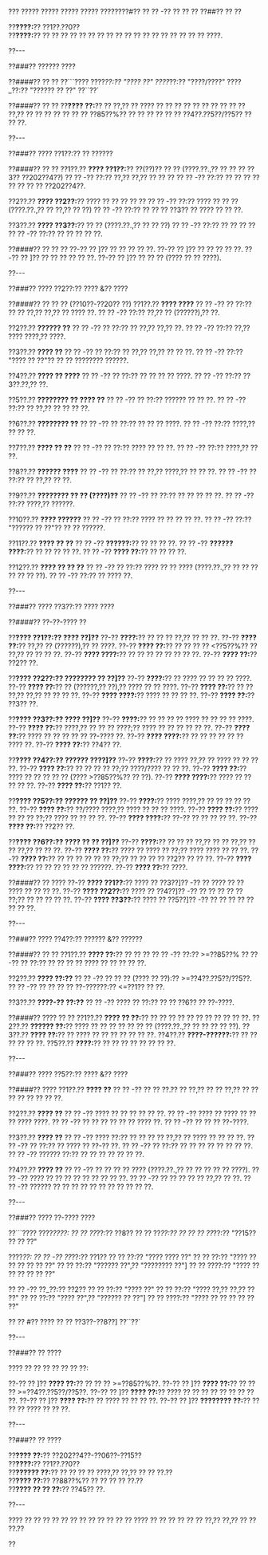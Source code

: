 ??? ????? ????? ????? ????? ????????#?? ?? ?? -?? ?? ?? ??
??##?? ?? ??

??**????:**?? ??1??.??0??  
??**????:**?? ?? ?? ?? ?? ?? ?? ?? ?? ?? ?? ?? ?? ?? ?? ?? ?? ?? ?? ????.

??---

??###?? ?????? ????

??####?? ?? ??
??```????
????_??:?? "???? ??"
????_??:?? "????/????"
????_??:?? "?????? ?? ??"
??``??`

??####?? ?? ??
??**???? ??:**?? ?? ??,?? ?? ???? ?? ?? ?? ?? ?? ?? ?? ?? ?? ?? ??,?? ?? ?? ?? ?? ?? ?? ?? ??85??%?? ?? ?? ?? ?? ?? ?? ??4??.??5??/??5?? ?? ?? ??.

??---

??###?? ???? ??1??:?? ?? ??????

??####?? ?? ??
??1??.?? **???? ??1??:**?? ??(??)?? ?? ?? (????.??.,?? ?? ?? ?? ??3?? ??202??4??)
??  ?? -?? ??:?? ??,?? ??,?? ?? ?? ??
??  ?? -?? ??:?? ?? ?? ?? ?? ?? ?? ?? ?? ??202??4??.

??2??.?? **???? ??2??:**?? ???? ?? ?? ?? ?? ??
??  ?? -?? ??:?? ???? ?? ?? ?? (????.??.,?? ?? ??,?? ?? ??)
??  ?? -?? ??:?? ?? ?? ?? ??3?? ?? ???? ?? ?? ??.

??3??.?? **???? ??3??:**?? ?? ?? (????.??.,?? ?? ?? ??)
??  ?? -?? ??:?? ?? ?? ?? ??
??  ?? -?? ??:?? ?? ?? ?? ?? ??.

??####?? ?? ?? ??
??-?? ?? ]?? ?? ?? ?? ?? ??.
??-?? ?? ]?? ?? ?? ?? ?? ??.
??-?? ?? ]?? ?? ?? ?? ?? ?? ??.
??-?? ?? ]?? ?? ?? ?? (???? ?? ?? ????).

??---

??###?? ???? ??2??:?? ???? &?? ????

??####?? ?? ?? ?? (??10??-??20?? ??)
??1??.?? **???? ????**
??  ?? -?? ?? ??:?? ?? ?? ??,?? ??,?? ?? ???? ??.
??  ?? -?? ??:?? ??,?? ?? (??????),?? ??.

??2??.?? **?????? ??**
??  ?? -?? ?? ??:?? ?? ??,?? ??,?? ??.
??  ?? -?? ??:?? ??,?? ???? ????,?? ????.

??3??.?? **???? ??**
??  ?? -?? ?? ??:?? ?? ??,?? ??,?? ?? ?? ??.
??  ?? -?? ??:?? "???? ?? ??"?? ?? ?? ???????? ??????.

??4??.?? **???? ?? ????**
??  ?? -?? ?? ??:?? ?? ?? ?? ?? ????.
??  ?? -?? ??:?? ??3??.??,?? ??.

??5??.?? **???????? ?? ???? ??**
??  ?? -?? ?? ??:?? ?????? ?? ?? ??.
??  ?? -?? ??:?? ?? ??,?? ?? ?? ?? ??.

??6??.?? **???????? ??**
??  ?? -?? ?? ??:?? ?? ?? ?? ????.
??  ?? -?? ??:?? ????,?? ?? ?? ??.

??7??.?? **???? ?? ??**
??  ?? -?? ?? ??:?? ???? ?? ?? ??.
??  ?? -?? ??:?? ????,?? ?? ??.

??8??.?? **?????? ????**
??  ?? -?? ?? ??:?? ?? ??,?? ????,?? ?? ?? ??.
??  ?? -?? ?? ??:?? ?? ??,?? ?? ??.

??9??.?? **???????? ?? ?? (????)??**
??  ?? -?? ?? ??:?? ?? ?? ?? ?? ??.
??  ?? -?? ??:?? ????,?? ??????.

??10??.?? **???? ??????**
??   ?? -?? ?? ??:?? ???? ?? ?? ?? ?? ??.
??   ?? -?? ??:?? "?????? ?? ??"?? ?? ?? ??????.

??11??.?? **???? ?? ??**
??   ?? -?? **??????:**?? ?? ?? ?? ??.
??   ?? -?? **?????? ????:**?? ?? ?? ?? ?? ??.
??   ?? -?? **???? ??:**?? ?? ?? ?? ??.

??12??.?? **???? ?? ?? ??**
??   ?? -?? ?? ??:?? ???? ?? ?? ???? (????.??.,?? ?? ?? ?? ?? ?? ?? ??).
??   ?? -?? ??:?? ?? ???? ??.

??---

??###?? ???? ??3??:?? ???? ????

??####?? ??-??-???? ??

??**???? ??1??:?? ???? ??]??**
??-?? **????:**?? ?? ?? ?? ??,?? ?? ?? ??.
??-?? **???? ??:**?? ??,?? ?? (??????),?? ?? ????.
??-?? **???? ??:**?? ?? ?? ?? ?? <??5??%?? ?? ??,?? ?? ?? ?? ??.
??-?? **???? ????:**?? ?? ?? ?? ?? ?? ?? ?? ??.
??-?? **???? ??:**?? ??2?? ??.

??**???? ??2??:?? ???????? ?? ??]??**
??-?? **????:**?? ?? ???? ?? ?? ?? ?? ????.
??-?? **???? ??:**?? ?? (??????,?? ??),?? ???? ?? ?? ????.
??-?? **???? ??:**?? ?? ?? ??,?? ??,?? ?? ?? ?? ??.
??-?? **???? ????:**?? ???? ?? ?? ?? ??.
??-?? **???? ??:**?? ??3?? ??.

??**???? ??3??:?? ???? ??]??**
??-?? **????:**?? ?? ?? ?? ?? ???? ?? ?? ?? ?? ????.
??-?? **???? ??:**?? ????,?? ?? ?? ?? ????;?? ???? ?? ?? ?? ?? ?? ??.
??-?? **???? ??:**?? ???? ?? ?? ?? ?? ?? ??-???? ??.
??-?? **???? ????:**?? ?? ?? ?? ?? ?? ?? ???? ??.
??-?? **???? ??:**?? ??4?? ??.

??**???? ??4??:?? ?????? ????]??**
??-?? **????:**?? ?? ???? ??,?? ?? ???? ?? ?? ?? ??.
??-?? **???? ??:**?? ?? ?? ?? ?? ??;?? ????/???? ?? ?? ??.
??-?? **???? ??:**?? ???? ?? ?? ?? ?? ?? (???? >??85??%?? ?? ??).
??-?? **???? ????:**?? ???? ?? ?? ?? ?? ??.
??-?? **???? ??:**?? ??1?? ??.

??**???? ??5??:?? ?????? ?? ??]??**
??-?? **????:**?? ???? ????,?? ?? ?? ?? ?? ?? ??.
??-?? **???? ??:**?? ??/???? ????,?? ???? ?? ?? ?? ????.
??-?? **???? ??:**?? ???? ?? ?? ?? ??;?? ???? ?? ?? ?? ??.
??-?? **???? ????:**?? ??-?? ?? ?? ?? ?? ??.
??-?? **???? ??:**?? ??2?? ??.

??**???? ??6??:?? ???? ?? ?? ??]??**
??-?? **????:**?? ?? ?? ?? ??,?? ?? ?? ??,?? ?? ?? ??,?? ?? ?? ??.
??-?? **???? ??:**?? ???? ?? ???? ?? ??;?? ???? ???? ?? ?? ??.
??-?? **???? ??:**?? ?? ?? ?? ?? ?? ?? ??;?? ?? ?? ?? ?? ??2?? ?? ?? ??.
??-?? **???? ????:**?? ?? ?? ?? ?? ?? ?? ??????.
??-?? **???? ??:**?? ????.

??####?? ?? ????
??-?? **???? ??1??:**?? ???? ?? ??3??]?? -?? ?? ???? ?? ?? ???? ?? ?? ?? ??.
??-?? **???? ??2??:**?? ???? ?? ??4??]?? -?? ?? ?? ?? ?? ?? ??;?? ?? ?? ?? ?? ??.
??-?? **???? ??3??:**?? ???? ?? ??5??]?? -?? ?? ?? ?? ?? ?? ?? ?? ??.

??---

??###?? ???? ??4??:?? ?????? &?? ??????

??####?? ?? ??
??1??.?? **???? ??:**?? ?? ?? ??
??  ?? -?? ??:?? >=??85??%
??  ?? -?? ?? ??:?? ?? ?? ?? ?? ???? ?? ?? ?? ?? ??.

??2??.?? **???? ??:??**
??  ?? -?? ?? ?? ?? (???? ?? ??):?? >=??4??.??5??/??5??.
??  ?? -?? ?? ?? ?? ?? ??-??????:?? <=??1?? ?? ??.

??3??.?? **????-?? ??:??**
??  ?? -?? ???? ?? ??:?? ?? ?? ??6?? ?? ??-????.

??####?? ???? ?? ??
??1??.?? **???? ?? ??:**?? ?? ?? ?? ?? ?? ?? ?? ?? ?? ?? ??.
??2??.?? **?????? ??:**?? ???? ?? ?? ?? ?? ?? ?? ?? (????.??.,?? ?? ?? ?? ?? ??).
??3??.?? **???? ??:**?? ?? ???? ?? ?? ?? ?? ?? ?? ??.
??4??.?? **????-??????:**?? ?? ?? ?? ?? ?? ??.
??5??.?? **????:**?? ?? ?? ?? ?? ?? ?? ?? ??.

??---

??###?? ???? ??5??:?? ???? &?? ????

??####?? ????
??1??.?? **???? ??**
??  ?? -?? ?? ?? ??.?? ?? ??,?? ?? ?? ??,?? ?? ?? ?? ?? ?? ?? ?? ??.

??2??.?? **???? ??**
??  ?? -?? ???? ?? ?? ?? ?? ?? ??.
??  ?? -?? ???? ?? ???? ?? ?? ?? ???? ????.
??  ?? -?? ?? ?? ?? ?? ?? ?? ???? ??.
??  ?? -?? ?? ?? ?? ??-????.

??3??.?? **???? ??**
??  ?? -?? ???? ??:?? ?? ?? ?? ?? ??,?? ?? ???? ?? ?? ?? ??.
??  ?? -?? ?? ??:?? ?? ???? ?? ??-?? ??.
??  ?? -?? ?? ??:?? ?? ?? ?? ?? ?? ?? ?? ??.
??  ?? -?? ?????? ??:?? ?? ?? ?? ?? ?? ?? ??.

??4??.?? **???? ??**
??  ?? -?? ?? ?? ?? ?? ???? (????.??.,?? ?? ?? ?? ?? ?? ????).
??  ?? -?? ???? ?? ?? ?? ?? ?? ?? ?? ?? ??.
??  ?? -?? ?? ?? ?? ?? ?? ??,?? ?? ??.
??  ?? -?? ?????? ?? ?? ?? ?? ?? ?? ?? ?? ?? ?? ??.

??---

??###?? ???? ??-???? ????

??```????
????_????:
?? ?? ??_??:?? ??8??
?? ?? ??_??:?? ??
?? ?? ??_??:?? "??15?? ?? ?? ??"

????_??:
?? ?? -?? ??_??:?? ??1??
??   ?? ??:?? "???? ???? ??"
??   ?? ??:?? "???? ?? ?? ?? ?? ?? ??"
??   ?? ??:?? "?????? ??",?? "???????? ??"]
??   ?? ????:?? "???? ?? ?? ?? ?? ?? ??"

?? ?? -?? ??_??:?? ??2??
??   ?? ??:?? "???? ??"
??   ?? ??:?? "???? ??,?? ??,?? ?? ??"
??   ?? ??:?? "???? ??",?? "?????? ?? ??"]
??   ?? ????:?? "???? ?? ?? ?? ?? ?? ??"

?? ?? #?? ???? ?? ?? ??3??-??8??]
??``??`

??---

??###?? ?? ????

???? ?? ?? ?? ?? ?? ?? ??:

??-?? ?? ]?? **???? ??:**?? ?? ?? ?? >=??85??%??.
??-?? ?? ]?? **???? ??:**?? ?? ?? ?? >=??4??.??5??/??5??.
??-?? ?? ]?? **???? ??:**?? ???? ?? ?? ?? ?? ?? ?? ?? ?? ??.
??-?? ?? ]?? **???? ??:**?? ?? ???? ?? ?? ?? ??.
??-?? ?? ]?? **???????? ??:**?? ?? ?? ?? ???? ?? ?? ??.

??---

??###?? ?? ????

??**???? ??:**?? ??202??4??-??06??-??15??  
??**????:**?? ??1??.??0??  
??**?????? ??:**?? ?? ?? ?? ?? ????,?? ??,?? ?? ?? ??.??  
??**???? ??:**?? ??88??%?? ?? ?? ?? ?? ??.??  
??**???? ?? ?? ??:**?? ??45?? ??.

??---

???? ?? ?? ?? ?? ?? ?? ?? ?? ?? ?? ?? ?? ???? ?? ?? ?? ?? ?? ?? ??,?? ??,?? ?? ?? ??.??

??
